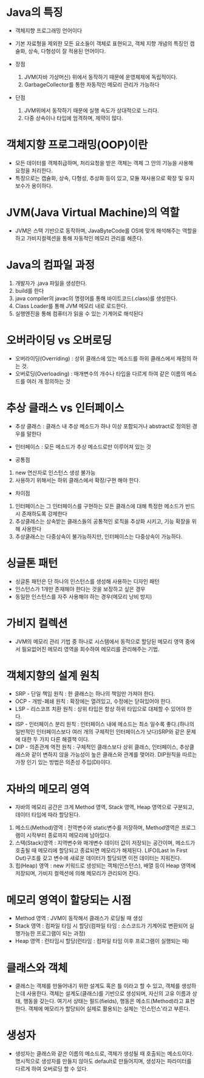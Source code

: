 # Java의 특징
- 객체지향 프로그래밍 언어이다
- 기본 자료형을 제외한 모든 요소들이 객체로 표현되고, 객체 지향 개념의 특징인 캡슐화, 상속, 다형성이 잘 적용된 언어이다.

- 장점
    1. JVM(자바 가상머신) 위에서 동작하기 때문에 운영체제에 독립적이다.
    2. GarbageCollector를 통한 자동적인 메모리 관리가 가능하다

- 단점
    1. JVM위에서 동작하기 때문에 실행 속도가 상대적으로 느리다.
    2. 다중 상속이나 타입에 엄격하며, 제약이 많다.

# 객체지향 프로그래밍(OOP)이란
- 모든 데이터를 객체취급하며, 처리요청을 받은 객체는 객체 그 안의 기능을 사용해 요청을 처리한다.
- 특징으로는 캡슐화, 상속, 다형성, 추상화 등이 있고, 모듈 재사용으로 확장 및 유지보수가 용이하다.

# JVM(Java Virtual Machine)의 역할
- JVM은 스택 기반으로 동작하며, JavaByteCode를 OS에 맞게 해석해주는 역할을 하고 가비지컬렉션을 통해 자동적인 메모리 관리를 해준다.

# Java의 컴파일 과정

1. 개발자가 .java 파일을 생성한다.
2. build를 한다
3. java compiler의 javac의 명령어를 통해 바이트코드(.class)를 생성한다.
4. Class Loader를 통해 JVM 메모리 내로 로드한다.
5. 실행엔진을 통해 컴퓨터가 읽을 수 있는 기계어로 해석된다

# 오버라이딩 vs 오버로딩
- 오버라이딩(Overriding) : 상위 클래스에 있는 메소드를 하위 클래스에서 재정의 하는 것.
- 오버로딩(Overloading) : 매개변수의 개수나 타입을 다르게 하여 같은 이름의 메소드를 여러 개 정의하는 것

# 추상 클래스 vs 인터페이스
- 추상 클래스 : 클래스 내 추상 메소드가 하나 이상 포함되거나 abstract로 정의된 경우를 말한다

- 인터페이스 : 모든 메소드가 추상 메소드로만 이루어져 있는 것

- 공통점
1. new 연산자로 인스턴스 생성 불가능
2. 사용하기 위해서는 하위 클래스에서 확장/구현 해야 한다.

- 차이점
1. 인터페이스는 그 인터페이스를 구현하는 모든 클래스에 대해 특정한 메소드가 반드시 존재하도록 강제한다
2. 추상클레스는 상속받는 클래스들의 공통적인 로직을 추상화 시키고, 기능 확장을 위해 사용한다
3. 추상클래스는 다중상속이 불가능하지만, 인터페이스는 다중상속이 가능하다.

# 싱글톤 패턴
- 싱글톤 패턴은 단 하나의 인스턴스를 생성해 사용하는 디자인 패턴
- 인스턴스가 1개만 존재해야 한다는 것을 보장하고 싶은 경우
- 동일한 인스턴스를 자주 사용해야 하는 경우(메모리 낭비 방지)

# 가비지 컬렉션
- JVM의 메모리 관리 기법 중 하나로 시스템에서 동적으로 할당된 메모리 영역 중에서 필요없어진 메모리 영역을 회수하여 메모리를 관리해주는 기법.

# 객체지향의 설계 원칙
- SRP - 단일 책임 원칙 : 한 클래스는 하나의 책임만 가져야 한다.
- OCP - 개방-폐쇄 원칙 : 확장에는 열려있고, 수정에는 닫혀있어야 한다.
- LSP - 리스코프 치환 원칙 : 상위 타입은 항상 하위 타입으로 대체할 수 있어야 한다.
- ISP - 인터페이스 분리 원칙 : 인터페이스 내에 메소드는 최소 일수록 좋다.(하나의 일반적인 인터페이스보다 여러 개의 구체적인 인터페이스가 낫다)SRP와 같은 문제에 대한 두 가지 다른 해결책 이다.
- DIP - 의존관계 역전 원칙 : 구체적인 클래스보다 상위 클래스, 인터페이스, 추상클래스와 같이 변하지 않을 가능성이 높은 클래스와 관계를 맺어라. DIP원칙을 따르는 가장 인기 있는 방법은 의존성 주입(DI)이다.

# 자바의 메모리 영역
- 자바의 메모리 공간은 크게 Method 영역, Stack 영역, Heap 영역으로 구분되고, 데이터 타입에 따라 할당된다.
1. 메소드(Method)영역 : 전역변수와 static변수를 저장하며, Method영역은 프로그램이 시작부터 종료까지 메모리에 남아있다.
2. 스택(Stack)영역 : 지역변수와 매개변수 데이터 값이 저장되는 공간이며, 메소드가 호출될 때 메모리에 할당되고 종료되면 메모리가 해제된다. LIFO(Last In First Out)구조를 갖고 변수에 새로운 데이터가 할당되면 이전 데이터는 지워진다.
3. 힙(Heap) 영역 : new 키워드로 생성되는 객체(인스턴스), 배열 등이 Heap 영역에 저장되며, 가비지 컬렉션에 의해 메모리가 관리되어 진다.

# 메모리 영역이 할당되는 시점

- Method 영역 : JVM이 동작해서 클래스가 로딩될 때 생성
- Stack 영역 : 컴파일 타임 시 할당(컴파일 타임 : 소스코드가 기계어로 변환되어 실행가능한 프로그램이 되는 과정)
- Heap 영역 : 런타임시 할당(런타임 : 컴파일 타임 이후 프로그램이 실행되는 때)

# 클래스와 객체

- 클래스는 객체를 만들어내기 위한 설계도 혹은 틀 이라고 할 수 있고, 객체를 생성하는데 사용한다. 객체는 설계도(클래스)를 기반으로 생성되며, 자신의 고유 이름과 상태, 행동을 갖는다. 여기서 상태는 필드(fields), 행동은 메소드(Method)라고 표현한다.
객체에 메모리가 할당되어 실제로 활용되는 실체는 '인스턴스'라고 부른다.

# 생성자
- 생성자는 클래스와 같은 이름의 메소드로, 객체가 생성될 때 호출되는 메소드이다. 명시적으로 생성자를 만들지 않아도 default로 만들어지며, 생성자는 파라미터를 다르게 하여 오버로딩 할 수 있다.

